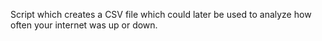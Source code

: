 Script which creates a CSV file which could later be used to analyze how often your internet was up or down.